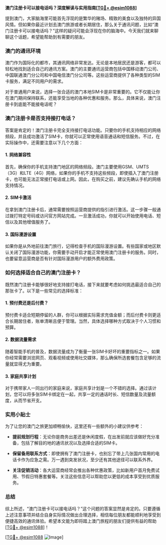 **澳门注册卡可以接电话吗？深度解读与实用指南[[TG💪+ @esim1088](https://t.me/s/esim1088)]**

提到澳门，大家脑海里可能首先浮现的是繁华的赌场、精致的美食以及独特的异国风情。但如果你最近计划去澳门旅游或者长期居住，那么关于通讯问题，比如“澳门注册卡可以接电话吗？”这样的疑问可能会浮现在你的脑海中。今天我们就来聊聊这个话题，希望能帮助到有需要的朋友。

### 澳门的通讯环境

澳门作为国际化的都市，其通讯网络非常发达。无论是本地居民还是游客，都可以轻松地找到适合自己的通讯方案。澳门的主要通讯运营商包括中国移动澳门公司、中国联通澳门分公司和中国电信澳门分公司等。这些运营商提供了各种类型的SIM卡服务，满足不同用户的需求。

对于普通用户来说，选择一张合适的澳门本地SIM卡是非常重要的。它不仅能让你在澳门期间保持联系，还能享受当地的各种优惠和服务。那么，具体来说，澳门注册卡到底能不能接电话呢？

### 澳门注册卡是否支持接打电话？

答案是肯定的！澳门注册卡完全支持接打电话功能。只要你的手机支持相应的网络频段，并且成功激活了SIM卡，你就可以正常使用语音通话和短信服务。不过，在实际操作中，还需要注意以下几个方面：

#### 1. 网络兼容性
首先，确保你的手机支持澳门地区的网络频段。澳门主要使用GSM、UMTS（3G）和LTE（4G）网络，如果你的手机不支持这些频段，即使插入了澳门注册卡，也可能无法正常接打电话或上网。因此，在购买之前，建议先确认手机的网络支持情况。

#### 2. SIM卡激活
在拿到澳门注册卡后，通常需要按照运营商提供的指引进行激活。这一步骤一般通过拨打特定号码或访问官方网站完成。一旦激活成功，你就可以开始使用电话、短信以及其他增值服务了。

#### 3. 国际漫游设置
如果你是从外地前往澳门旅行，记得检查手机的国际漫游设置。有些国家或地区默认关闭了国际漫游功能，你需要手动开启才能正常使用澳门注册卡的服务。同时，也要留意运营商是否有针对国际漫游用户的额外费用政策。

### 如何选择适合自己的澳门注册卡？

既然澳门注册卡能够很好地支持接打电话，接下来就要考虑如何挑选最适合自己的那张卡了。以下是一些常见的选择标准：

#### 1. 预付费还是后付费？
预付费卡适合短期停留的人群，你可以根据实际需求充值金额；而后付费卡则更适合长期居住者，账单清晰且便于管理。当然，具体选择哪种方式取决于个人习惯和预算。

#### 2. 数据流量需求
随着智能手机的普及，数据流量成为了衡量一张SIM卡好坏的重要指标之一。如果你经常需要浏览网页、观看视频或使用社交媒体，那么确保所选套餐包含足够的流量就显得尤为重要。

#### 3. 家庭共享计划
对于携带家人一同出行的家庭来说，家庭共享计划是一个不错的选择。通过该计划，您可以将多张SIM卡绑定在一起，共享一定的通话时长、短信数量及流量额度，从而节省开支。

### 实用小贴士

为了让您的澳门之旅更加顺畅愉快，这里还有一些额外的小建议供参考：

- **提前规划行程**：无论你是商务出差还是休闲度假，在出发前就应该做好充分准备，包括了解目的地的通讯状况以及选择合适的SIM卡。
  
- **保留备用联系方式**：即使拥有了澳门注册卡，也别忘了带上几张国内常用的电话卡作为应急之需。万一遇到突发状况，至少还有其他途径可以联系外界。

- **关注促销活动**：各大运营商经常会推出各种优惠政策，比如新用户首月免费试用、节假日特惠套餐等。关注这些信息可以帮助您以更低的成本享受到优质服务。

### 总结

综上所述，“澳门注册卡可以接电话吗？”这个问题的答案显然是肯定的。只要遵循上述注意事项并结合自身实际情况做出合理选择，相信每位朋友都能顺利地享受到便捷高效的通讯体验。希望本文能为即将踏上澳门旅程的朋友们提供有益的帮助[[TG💪+ @esim1088](https://t.me/s/esim1088)]！

[[TG💪+ @esim1088](https://t.me/s/esim1088) ![Image](https://i.postimg.cc/4NQfJmqS/Snipaste-2025-05-13-00-14-12.png)]